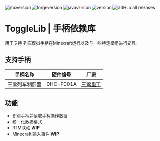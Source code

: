 ![mcversion](https://img.shields.io/badge/Minecraft-1.12.2-blue)
![forgeversion](https://img.shields.io/badge/Minecraft--forge-14.23.5.2855-orange)
![javaversion](https://img.shields.io/badge/Java-1.8-orange)
![version](https://img.shields.io/badge/Java-1.8-orange)
![GitHub all releases](https://img.shields.io/github/downloads/PixCraft-MC/ToggleLib/total)

# ToggleLib | 手柄依赖库

用于支持 列车模拟手柄在Minecraft运行以及与一些特定模组进行交互。

## 支持手柄
|手柄名称|硬件编号|厂家|
| :----: | :----: | :----: |
|三鶯列车制御器|OHC-PC01A|[三鶯重工](https://twitter.com/SanYingOfficial)|

## 功能
- 识别手柄并读取手柄操作数据
- 统一化数据格式
- RTM联动 **WIP**
- Minecraft 输入事件 **WIP**

